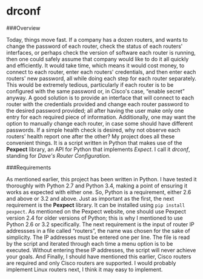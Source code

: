 # drconf
###Overview


  Today, things move fast.  If a company has a dozen routers, and wants to change the password of each router, check the status of each routers' interfaces, or perhaps check the version of software each router is running, then one could safely assume that company would like to do it all quickly and efficiently.  It would take time, which means it would cost money, to connect to each router, enter each routers' credentials, and then enter each routers' new password, all while doing each step for each router separately.  This would be extremely tedious, particularly if each router is to be configured with the same password or, in Cisco's case, “enable secret” anyway.  A good solution is to provide an interface that will connect to each router with the credentials provided and change each router password to the desired password provided; all after having the user make only one entry for each required piece of information.  Additionally, one may want the option to manually change each router, in case some should have different passwords.  If a simple health check is desired, why not observe each routers' health report one after the other?  My project does all these convenient things.  It is a script written in Python that makes use of the **Pexpect** library, an API for Python that implements _Expect_.  I call it _drconf_, standing for _Dave's Router Configuration_.

###Requirements


As mentioned earlier, this project has been written in Python.  I have tested it thoroughly with Python 2.7 and Python 3.4, making a point of ensuring it works as expected with either one.  So, Python is a requirement, either 2.6 and above or 3.2 and above.  Just as important as the first, the next requirement is the __Pexpect__ library.  It can be installed using `pip install pexpect`.  As mentioned on the Pexpect website, one should use Pexpect version 2.4 for older versions of Python; this is why I mentioned to use Python 2.6 or 3.2 specifically.  The next requirement is the input of router IP addressses in a file called “routers”, the name was chosen for the sake of simplicity.  The IP addresses must be entered one per line.  The file is read by the script and iterated through each time a menu option is to be executed.  Without entering these IP addresses, the script will never achieve your goals.  And Finally, I should have mentioned this earlier, Cisco routers are required and only Cisco routers are supported.  I would probably implement Linux routers next, I think it may easy to implement.


